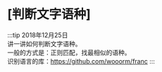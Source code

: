 # [判断文字语种]

:::tip
2018年12月25日<br>
讲一讲如何判断文字语种。<br>
一般的方式是：正则匹配，找最相似的语种。<br>
识别语言的库：https://github.com/wooorm/franc
:::